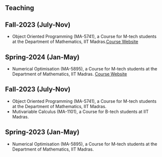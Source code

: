 ## Teaching

## Fall-2023 (July-Nov)
* Object Oriented Programming (MA-5741), a Course for M-tech students at the Department of Mathematics, IIT Madras.[Course Website](MA-5741-Aug-24.md)


## Spring-2024 (Jan-May) 
* Numerical Optimisation (MA-5895), a Course for M-tech students at the Department of Mathematics, IIT Madras. [Course Website](MA-5895.md)


## Fall-2023 (July-Nov)
* Object Oriented Programming (MA-5741), a Course for M-tech students at the Department of Mathematics, IIT Madras.
* Mutivariable Calculus (MA-1101), a Course for B-tech students at IIT Madras.


## Spring-2023 (Jan-May) 
* Numerical Optimisation (MA-5895), a Course for M-tech students at the Department of Mathematics, IIT Madras.
  
